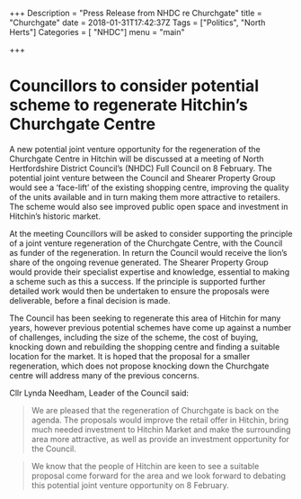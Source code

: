 +++
Description = "Press Release from NHDC re Churchgate"
title = "Churchgate"
date = 2018-01-31T17:42:37Z 
Tags = ["Politics", "North Herts"]
Categories = [ "NHDC"]
menu = "main"

+++
# Councillors to consider potential scheme to regenerate Hitchin’s Churchgate Centre

A new potential joint venture opportunity for the regeneration of the Churchgate Centre in Hitchin will be discussed at a meeting of North Hertfordshire District Council’s (NHDC) Full Council on 8 February.
The potential joint venture between the Council and Shearer Property Group would see a ‘face-lift’ of the existing shopping centre, improving the quality of the units available and in turn making them more attractive to retailers. The scheme would also see improved public open space and investment in Hitchin’s historic market.

At the meeting Councillors will be asked to consider supporting the principle of a joint venture regeneration of the Churchgate Centre, with the Council as funder of the regeneration. In return the Council would receive the lion’s share of the ongoing revenue generated. The Shearer Property Group would provide their specialist expertise and knowledge, essential to making a scheme such as this a success. If the principle is supported further detailed work would then be undertaken to ensure the proposals were deliverable, before a final decision is made.

The Council has been seeking to regenerate this area of Hitchin for many years, however previous potential schemes have come up against a number of challenges, including the size of the scheme, the cost of buying, knocking down and rebuilding the shopping centre and finding a suitable location for the market. It is hoped that the proposal for a smaller regeneration, which does not propose knocking down the Churchgate centre will address many of the previous concerns.

Cllr Lynda Needham, Leader of the Council said:

> We are pleased that the regeneration of Churchgate is back on the agenda. The proposals would improve the retail offer in Hitchin, bring much needed investment to Hitchin Market and make the surrounding area more attractive, as well as provide an investment opportunity for the Council.

> We know that the people of Hitchin are keen to see a suitable proposal come forward for the area and we look forward to debating this potential joint venture opportunity on 8 February.

